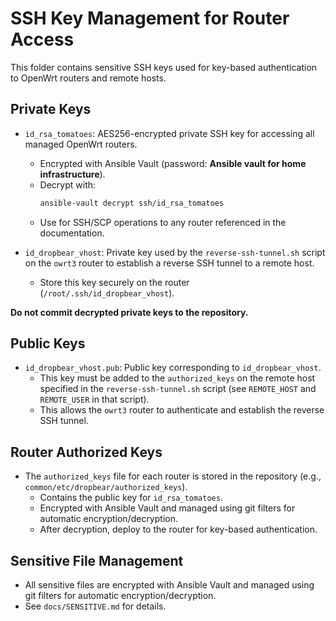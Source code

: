 # SSH Key Management for Router Access

This folder contains sensitive SSH keys used for key-based authentication to OpenWrt routers and remote hosts.

## Private Keys
- `id_rsa_tomatoes`: AES256-encrypted private SSH key for accessing all managed OpenWrt routers.
  - Encrypted with Ansible Vault (password: **Ansible vault for home infrastructure**).
  - Decrypt with:
    ```sh
    ansible-vault decrypt ssh/id_rsa_tomatoes
    ```
  - Use for SSH/SCP operations to any router referenced in the documentation.

- `id_dropbear_vhost`: Private key used by the `reverse-ssh-tunnel.sh` script on the `owrt3` router to establish a reverse SSH tunnel to a remote host.
  - Store this key securely on the router (`/root/.ssh/id_dropbear_vhost`).

**Do not commit decrypted private keys to the repository.**

## Public Keys
- `id_dropbear_vhost.pub`: Public key corresponding to `id_dropbear_vhost`.
  - This key must be added to the `authorized_keys` on the remote host specified in the `reverse-ssh-tunnel.sh` script (see `REMOTE_HOST` and `REMOTE_USER` in that script).
  - This allows the `owrt3` router to authenticate and establish the reverse SSH tunnel.

## Router Authorized Keys
- The `authorized_keys` file for each router is stored in the repository (e.g., `common/etc/dropbear/authorized_keys`).
  - Contains the public key for `id_rsa_tomatoes`.
  - Encrypted with Ansible Vault and managed using git filters for automatic encryption/decryption.
  - After decryption, deploy to the router for key-based authentication.

## Sensitive File Management
- All sensitive files are encrypted with Ansible Vault and managed using git filters for automatic encryption/decryption.
- See `docs/SENSITIVE.md` for details.
